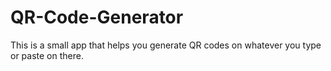 # QR-Code-Generator
This is a small app that helps you generate QR codes on whatever you type or paste on there.
